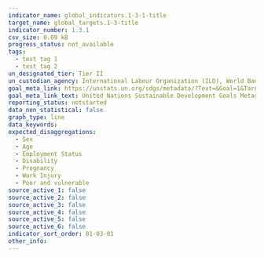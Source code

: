 ```yaml
---
indicator_name: global_indicators.1-3-1-title
target_name: global_targets.1-3-title
indicator_number: 1.3.1
csv_size: 0.09 kB
progress_status: not_available
tags:
  - test tag 1
  - test tag 2
un_designated_tier: Tier II
un_custodian_agency: International Labour Organization (ILO), World Bank (WB)
goal_meta_link: https://unstats.un.org/sdgs/metadata/?Text=&Goal=1&Target=1.3
goal_meta_link_text: United Nations Sustainable Development Goals Metadata (PDF 894 KB)
reporting_status: notstarted
data_non_statistical: false
graph_type: line
data_keywords:  
expected_disaggregations:
  - Sex
  - Age
  - Employment Status
  - Disability
  - Pregnancy
  - Work Injury
  - Poor and vulnerable
source_active_1: false
source_active_2: false
source_active_3: false
source_active_4: false
source_active_5: false
source_active_6: false
indicator_sort_order: 01-03-01
other_info: 
---
```

